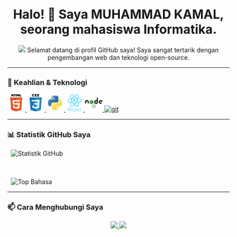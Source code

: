 <h1 align="center">Halo! 👋 Saya MUHAMMAD KAMAL, seorang mahasiswa Informatika.</h1>
<p align="center">
  <img src="https://media.giphy.com/media/hvRJCLFzcasrR4ia7z/giphy.gif" width="25px"> Selamat datang di profil GitHub saya! Saya sangat tertarik dengan pengembangan web dan teknologi open-source.
</p>

---

### 🚀 Keahlian & Teknologi

<p align="left">
  <a href="https://www.w3.org/html/" target="_blank"> <img src="https://raw.githubusercontent.com/devicons/devicon/master/icons/html5/html5-original-wordmark.svg" alt="html5" width="40" height="40"/> </a>
  <a href="https://www.w3.org/css/" target="_blank"> <img src="https://raw.githubusercontent.com/devicons/devicon/master/icons/css3/css3-original-wordmark.svg" alt="css3" width="40" height="40"/> </a>
  <a href="https://developer.mozilla.org/en-US/docs/Web/python" target="_blank"> <img src="https://raw.githubusercontent.com/devicons/devicon/master/icons/python/python-original.svg" alt="python" width="40" height="40"/> </a>
  <a href="https://reactjs.org/" target="_blank"> <img src="https://raw.githubusercontent.com/devicons/devicon/master/icons/react/react-original-wordmark.svg" alt="react" width="40" height="40"/> </a>
  <a href="https://nodejs.org" target="_blank"> <img src="https://raw.githubusercontent.com/devicons/devicon/master/icons/nodejs/nodejs-original-wordmark.svg" alt="nodejs" width="40" height="40"/> </a>
  <a href="https://git-scm.com/" target="_blank"> <img src="https://www.vectorlogo.zone/logos/git-scm/git-scm-icon.svg" alt="git" width="40" height="40"/> </a>
</p>

---

### 📊 Statistik GitHub Saya

<p align="center">

  <img align="center" src="https://github-readme-stats.vercel.app/api?username=kamale16&show_icons=true&theme=tokyonight&include_all_commits=true&count_private=true" alt="Statistik GitHub" />

  <br/>

  <img align="center" src="https://github-readme-stats.vercel.app/api/top-langs?username=kamale16&layout=compact&theme=tokyonight" alt="Top Bahasa" />

</p>

---

### 📫 Cara Menghubungi Saya

<p align="center">
  <a href="mailto:kamal.omel16@gmail.com">
    <img src="https://img.shields.io/badge/Gmail-D14836?style=for-the-badge&logo=gmail&logoColor=white" />
  </a>
   <a href="https://www.linkedin.com/in/muhammad-kamal-1b9a31299/" target="_blank">
    <img src="https://img.shields.io/badge/LinkedIn-0077B5?style=for-the-badge&logo=linkedin&logoColor=white" />
  </a>
</p>

